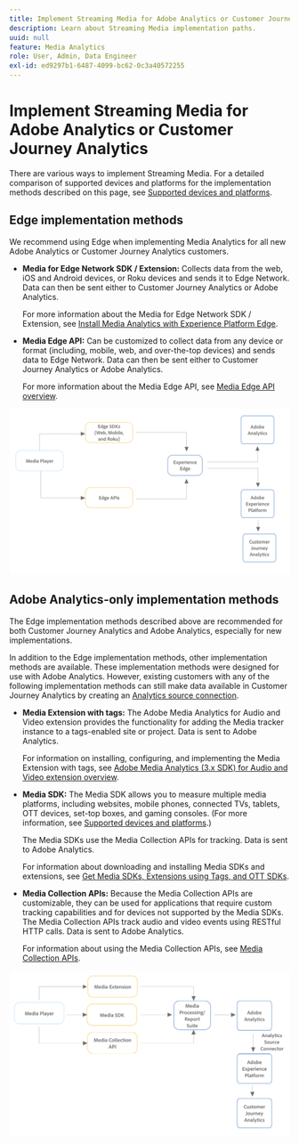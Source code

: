 ```yaml
---
title: Implement Streaming Media for Adobe Analytics or Customer Journey Analytics
description: Learn about Streaming Media implementation paths.
uuid: null
feature: Media Analytics
role: User, Admin, Data Engineer
exl-id: ed9297b1-6487-4099-bc62-0c3a40572255
---
```

# Implement Streaming Media for Adobe Analytics or Customer Journey Analytics

There are various ways to implement Streaming Media. For a detailed comparison of supported devices and platforms for the implementation methods described on this page, see [Supported devices and platforms](/help/getting-started/supported-devices.md).

## Edge implementation methods

We recommend using Edge when implementing Media Analytics for all new Adobe Analytics or Customer Journey Analytics customers.

* **Media for Edge Network SDK / Extension:** Collects data from the web, iOS and Android devices, or Roku devices and sends it to Edge Network. Data can then be sent either to Customer Journey Analytics or Adobe Analytics. 

  For more information about the Media for Edge Network SDK / Extension, see [Install Media Analytics with Experience Platform Edge](/help/implementation/edge/implementation-edge.md).

* **Media Edge API:** Can be customized to collect data from any device or format (including, mobile, web, and over-the-top devices) and sends data to Edge Network. Data can then be sent either to Customer Journey Analytics or Adobe Analytics. 

  For more information about the Media Edge API, see [Media Edge API overview](https://developer.adobe.com/cja-apis/docs/endpoints/media-edge/).

![CJA workflow](assets/streaming-media-edge.png)

## Adobe Analytics-only implementation methods

The Edge implementation methods described above are recommended for both Customer Journey Analytics and Adobe Analytics, especially for new implementations.

In addition to the Edge implementation methods, other implementation methods are available. These implementation methods were designed for use with Adobe Analytics. However, existing customers with any of the following implementation methods can still make data available in Customer Journey Analytics by creating an [Analytics source connection](https://experienceleague.adobe.com/docs/experience-platform/sources/ui-tutorials/create/adobe-applications/analytics.html).

* **Media Extension with tags:** The Adobe Media Analytics for Audio and Video extension provides the functionality for adding the Media tracker instance to a tags-enabled site or project. Data is sent to Adobe Analytics.

  For information on installing, configuring, and implementing the Media Extension with tags, see [Adobe Media Analytics (3.x SDK) for Audio and Video extension overview](https://experienceleague.adobe.com/docs/experience-platform/tags/extensions/client/media-analytics-3x/overview.html).

* **Media SDK:**  The Media SDK allows you to measure multiple media platforms, including websites, mobile phones, connected TVs, tablets, OTT devices, set-top boxes, and gaming consoles. (For more information, see [Supported devices and platforms](/help/getting-started/supported-devices.md).)

  The Media SDKs use the Media Collection APIs for tracking. Data is sent to Adobe Analytics.

  For information about downloading and installing Media SDKs and extensions, see [Get Media SDKs, Extensions using Tags, and OTT SDKs](/help/getting-started/download-sdks.md).

* **Media Collection APIs:** Because the Media Collection APIs are customizable, they can be used for applications that require custom tracking capabilities and for devices not supported by the Media SDKs. The Media Collection APIs track audio and video events using RESTful HTTP calls. Data is sent to Adobe Analytics.

  For information about using the Media Collection APIs, see [Media Collection APIs](media-collection-api/mc-api-overview.md).


![Analytics workflow](assets/analytics-implementation.png)

<!--
(Not sure if we need the following paragraph and graphic. Paragraph is somewhat redundant with the intro paragraph of this article)
Choose the implementation method depending on the supported platforms. Some players are not supported by the Media SDKs or the Adobe Experience Platform Media Extensions. The Media Collection APIs provide a way to support those players. For information on supported devices, see [Supported devices and platforms](/help/getting-started/supported-devices.md).

![Media Flow](media-sdk/assets/choose-media-flow2.png)
-->
